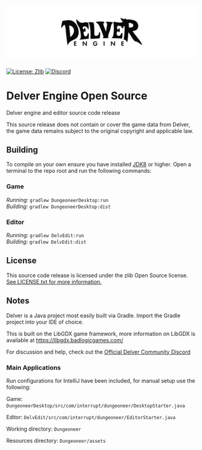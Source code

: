 # [![delverengine](.media/logo.svg?sanitize=true)](https://github.com/interrupt/delverengine)
[![License: Zlib](https://img.shields.io/badge/License-Zlib-lightgrey.svg)](https://opensource.org/licenses/Zlib) [![Discord](https://img.shields.io/discord/266998536632139776.svg?logo=discord&logoColor=white&logoWidth=20&labelColor=7289DA&label=Discord&color=17cf48)](https://discord.gg/gyhmH5f)

# Delver Engine Open Source
Delver engine and editor source code release

This source release does not contain or cover the game data from Delver, the game data remains subject to the original copyright and applicable law.

## Building
To compile on your own ensure you have installed [JDK8](https://adoptium.net/) or higher. Open a terminal to the repo root and run the following commands:

### Game
 
_Running:_ `gradlew DungeoneerDesktop:run`  
_Building:_ `gradlew DungeoneerDesktop:dist`  

### Editor

_Running:_ `gradlew DelvEdit:run`   
_Building:_ `gradlew DelvEdit:dist`  

## License

This source code release is licensed under the zlib Open Source license. [See LICENSE.txt for more information.](LICENSE.txt)

## Notes

Delver is a Java project most easily built via Gradle. Import the Gradle project into your IDE of choice.

This is built on the LibGDX game framework, more information on LibGDX is available at https://libgdx.badlogicgames.com/

For discussion and help, check out the [Official Delver Community Discord](https://discord.gg/gyhmH5f)

### Main Applications

Run configurations for IntelliJ have been included, for manual setup use the following:

Game: `DungeoneerDesktop/src/com/interrupt/dungeoneer/DesktopStarter.java`

Editor: `DelvEdit/src/com/interrupt/dungeoneer/EditorStarter.java`

Working directory: `Dungeoneer`

Resources directory: `Dungeoneer/assets`
